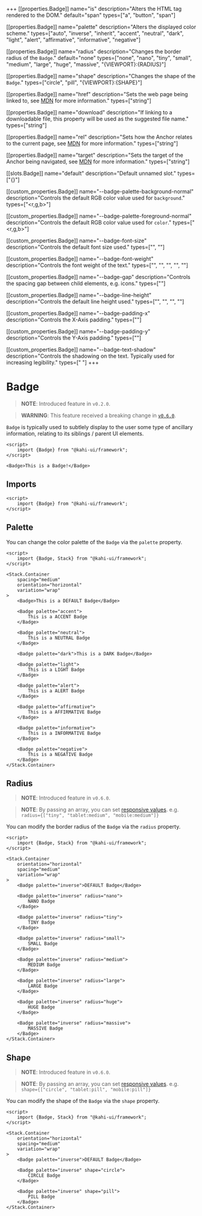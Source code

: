 +++
[[properties.Badge]]
name="is"
description="Alters the HTML tag rendered to the DOM."
default="span"
types=["a", "button", "span"]

[[properties.Badge]]
name="palette"
description="Alters the displayed color scheme."
types=["auto", "inverse", "inherit", "accent", "neutral", "dark", "light", "alert", "affirmative", "informative", "negative"]

[[properties.Badge]]
name="radius"
description="Changes the border radius of the `Badge`."
default="none"
types=["none", "nano", "tiny", "small", "medium", "large", "huge", "massive", "{VIEWPORT}:{RADIUS}"]

[[properties.Badge]]
name="shape"
description="Changes the shape of the `Badge`."
types=["circle", "pill", "{VIEWPORT}:{SHAPE}"]

[[properties.Badge]]
name="href"
description="Sets the web page being linked to, see [MDN](https://developer.mozilla.org/en-US/docs/Web/HTML/Element/a#attr-href) for more information."
types=["string"]

[[properties.Badge]]
name="download"
description="If linking to a downloadable file, this property will be used as the suggested file name."
types=["string"]

[[properties.Badge]]
name="rel"
description="Sets how the Anchor relates to the current page, see [MDN](https://developer.mozilla.org/en-US/docs/Web/HTML/Element/a#attr-rel) for more information."
types=["string"]

[[properties.Badge]]
name="target"
description="Sets the target of the Anchor being navigated, see [MDN](https://developer.mozilla.org/en-US/docs/Web/HTML/Element/a#attr-target) for more information."
types=["string"]

[[slots.Badge]]
name="default"
description="Default unnamed slot."
types=["{}"]

[[custom_properties.Badge]]
name="--badge-palette-background-normal"
description="Controls the default RGB color value used for `background`."
types=["<r,g,b>"]

[[custom_properties.Badge]]
name="--badge-palette-foreground-normal"
description="Controls the default RGB color value used for `color`."
types=["<r,g,b>"]

[[custom_properties.Badge]]
name="--badge-font-size"
description="Controls the default font size used."
types=["<length>", "<percentage>"]

[[custom_properties.Badge]]
name="--badge-font-weight"
description="Controls the font weight of the text."
types=["<normal>", "<bold>", "<bolder>", "<lighter>", "<number>"]

[[custom_properties.Badge]]
name="--badge-gap"
description="Controls the spacing gap between child elements, e.g. icons."
types=["<length>"]

[[custom_properties.Badge]]
name="--badge-line-height"
description="Controls the default line height used."
types=["<normal>", "<number>", "<length>", "<percentage>"]

[[custom_properties.Badge]]
name="--badge-padding-x"
description="Controls the X-Axis padding."
types=["<length>"]

[[custom_properties.Badge]]
name="--badge-padding-y"
description="Controls the Y-Axis padding."
types=["<length>"]

[[custom_properties.Badge]]
name="--badge-text-shadow"
description="Controls the shadowing on the text. Typically used for increasing legibility."
types=["<offset-x> <offset-y> <blur-radius>"]
+++

# Badge

> **NOTE**: Introduced feature in `v0.2.0`.

> **WARNING**: This feature received a breaking change in [`v0.6.0`](../migrations/0.5.x-to-0.6.x.md).

`Badge` is typically used to subtlely display to the user some type of ancillary information, relating to its siblings / parent UI elements.

```svelte {title="Badge Preview" mode="repl"}
<script>
    import {Badge} from "@kahi-ui/framework";
</script>

<Badge>This is a Badge!</Badge>
```

## Imports

```svelte {title="Badge Imports"}
<script>
    import {Badge} from "@kahi-ui/framework";
</script>
```

## Palette

You can change the color palette of the `Badge` via the `palette` property.

```svelte {title="Badge Palette" mode="repl"}
<script>
    import {Badge, Stack} from "@kahi-ui/framework";
</script>

<Stack.Container
    spacing="medium"
    orientation="horizontal"
    variation="wrap"
>
    <Badge>This is a DEFAULT Badge</Badge>

    <Badge palette="accent">
        This is a ACCENT Badge
    </Badge>

    <Badge palette="neutral">
        This is a NEUTRAL Badge
    </Badge>

    <Badge palette="dark">This is a DARK Badge</Badge>

    <Badge palette="light">
        This is a LIGHT Badge
    </Badge>

    <Badge palette="alert">
        This is a ALERT Badge
    </Badge>

    <Badge palette="affirmative">
        This is a AFFIRMATIVE Badge
    </Badge>

    <Badge palette="informative">
        This is a INFORMATIVE Badge
    </Badge>

    <Badge palette="negative">
        This is a NEGATIVE Badge
    </Badge>
</Stack.Container>
```

## Radius

> **NOTE**: Introduced feature in `v0.6.0`.

> **NOTE**: By passing an array, you can set [responsive values](../framework/responsitivity.md). e.g. `radius={["tiny", "tablet:medium", "mobile:medium"]}`

You can modify the border radius of the `Badge` via the `radius` property.

```svelte {title="Badge Radius" mode="repl"}
<script>
    import {Badge, Stack} from "@kahi-ui/framework";
</script>

<Stack.Container
    orientation="horizontal"
    spacing="medium"
    variation="wrap"
>
    <Badge palette="inverse">DEFAULT Badge</Badge>

    <Badge palette="inverse" radius="nano">
        NANO Badge
    </Badge>

    <Badge palette="inverse" radius="tiny">
        TINY Badge
    </Badge>

    <Badge palette="inverse" radius="small">
        SMALL Badge
    </Badge>

    <Badge palette="inverse" radius="medium">
        MEDIUM Badge
    </Badge>

    <Badge palette="inverse" radius="large">
        LARGE Badge
    </Badge>

    <Badge palette="inverse" radius="huge">
        HUGE Badge
    </Badge>

    <Badge palette="inverse" radius="massive">
        MASSIVE Badge
    </Badge>
</Stack.Container>
```

## Shape

> **NOTE**: Introduced feature in `v0.6.0`.

> **NOTE**: By passing an array, you can set [responsive values](../framework/responsitivity.md). e.g. `shape={["circle", "tablet:pill", "mobile:pill"]}`

You can modify the shape of the `Badge` via the `shape` property.

```svelte {title="Badge Shape" mode="repl"}
<script>
    import {Badge, Stack} from "@kahi-ui/framework";
</script>

<Stack.Container
    orientation="horizontal"
    spacing="medium"
    variation="wrap"
>
    <Badge palette="inverse">DEFAULT Badge</Badge>

    <Badge palette="inverse" shape="circle">
        CIRCLE Badge
    </Badge>

    <Badge palette="inverse" shape="pill">
        PILL Badge
    </Badge>
</Stack.Container>
```
